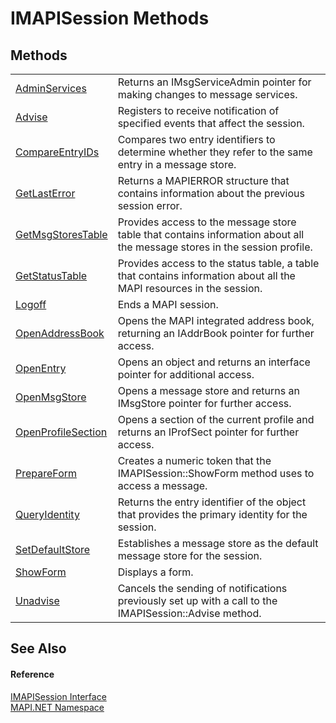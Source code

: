 # IMAPISession Methods




## Methods
<table>
<tr>
<td><a href="M_MAPI_NET_IMAPISession_AdminServices.md">AdminServices</a></td>
<td>Returns an IMsgServiceAdmin pointer for making changes to message services.</td></tr>
<tr>
<td><a href="M_MAPI_NET_IMAPISession_Advise.md">Advise</a></td>
<td>Registers to receive notification of specified events that affect the session.</td></tr>
<tr>
<td><a href="M_MAPI_NET_IMAPISession_CompareEntryIDs.md">CompareEntryIDs</a></td>
<td>Compares two entry identifiers to determine whether they refer to the same entry in a message store.</td></tr>
<tr>
<td><a href="M_MAPI_NET_IMAPISession_GetLastError.md">GetLastError</a></td>
<td>Returns a MAPIERROR structure that contains information about the previous session error.</td></tr>
<tr>
<td><a href="M_MAPI_NET_IMAPISession_GetMsgStoresTable.md">GetMsgStoresTable</a></td>
<td>Provides access to the message store table that contains information about all the message stores in the session profile.</td></tr>
<tr>
<td><a href="M_MAPI_NET_IMAPISession_GetStatusTable.md">GetStatusTable</a></td>
<td>Provides access to the status table, a table that contains information about all the MAPI resources in the session.</td></tr>
<tr>
<td><a href="M_MAPI_NET_IMAPISession_Logoff.md">Logoff</a></td>
<td>Ends a MAPI session.</td></tr>
<tr>
<td><a href="M_MAPI_NET_IMAPISession_OpenAddressBook.md">OpenAddressBook</a></td>
<td>Opens the MAPI integrated address book, returning an IAddrBook pointer for further access.</td></tr>
<tr>
<td><a href="M_MAPI_NET_IMAPISession_OpenEntry.md">OpenEntry</a></td>
<td>Opens an object and returns an interface pointer for additional access.</td></tr>
<tr>
<td><a href="M_MAPI_NET_IMAPISession_OpenMsgStore.md">OpenMsgStore</a></td>
<td>Opens a message store and returns an IMsgStore pointer for further access.</td></tr>
<tr>
<td><a href="M_MAPI_NET_IMAPISession_OpenProfileSection.md">OpenProfileSection</a></td>
<td>Opens a section of the current profile and returns an IProfSect pointer for further access.</td></tr>
<tr>
<td><a href="M_MAPI_NET_IMAPISession_PrepareForm.md">PrepareForm</a></td>
<td>Creates a numeric token that the IMAPISession::ShowForm method uses to access a message.</td></tr>
<tr>
<td><a href="M_MAPI_NET_IMAPISession_QueryIdentity.md">QueryIdentity</a></td>
<td>Returns the entry identifier of the object that provides the primary identity for the session.</td></tr>
<tr>
<td><a href="M_MAPI_NET_IMAPISession_SetDefaultStore.md">SetDefaultStore</a></td>
<td>Establishes a message store as the default message store for the session.</td></tr>
<tr>
<td><a href="M_MAPI_NET_IMAPISession_ShowForm.md">ShowForm</a></td>
<td>Displays a form.</td></tr>
<tr>
<td><a href="M_MAPI_NET_IMAPISession_Unadvise.md">Unadvise</a></td>
<td>Cancels the sending of notifications previously set up with a call to the IMAPISession::Advise method.</td></tr>
</table>

## See Also


#### Reference
<a href="T_MAPI_NET_IMAPISession.md">IMAPISession Interface</a>  
<a href="N_MAPI_NET.md">MAPI.NET Namespace</a>  
